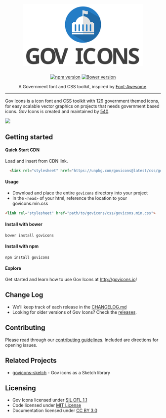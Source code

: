 <h1 align="center">
  <img src=".assets/govicons-logo.svg" alt="Gov Icons Logo" height="200"/>
</h1>

<p align="center">
<a href="https://badge.fury.io/js/govicons"><img src="https://badge.fury.io/js/govicons.svg" alt="npm version" height="18"></a> <a href="https://badge.fury.io/bo/govicons"><img src="https://badge.fury.io/bo/govicons.svg" alt="Bower version" height="18"></a>
</p>

<p align="center">A Government font and CSS toolkit, inspired by <a href="http://fontawesome.io">Font-Awesome</a>.</p>

---

Gov Icons is a icon font and CSS toolkit with 129 government themed icons, for easy scalable vector graphics on projects that needs government based icons. Gov Icons is created and maintained by [540](http://540.co).

![](https://media1.giphy.com/media/5ME9j9hbSJYrK/200.gif)

## Getting started

#### Quick Start CDN

Load and insert from CDN link.

```html
  <link rel="stylesheet" href="https://unpkg.com/govicons@latest/css/govicons.min.css">
```

#### Usage

- Download and place the entire `govicons` directory into your project
- In the `<head>` of your html, reference the location to your govicons.min.css

```html
<link rel="stylesheet" href="path/to/govicons/css/govicons.min.css">
```

#### Install with bower

```shell
bower install govicons
```

#### Install with npm

```shell
npm install govicons
```

#### Explore

Get started and learn how to use Gov Icons at <http://govicons.io>!

## Change Log

- We'll keep track of each release in the [CHANGELOG.md](./CHANGELOG.md)
- Looking for older versions of Gov Icons? Check the [releases](https://github.com/540co/govicons/releases).

## Contributing

Please read through our [contributing guidelines](./CONTRIBUTING.md). Included are directions for opening issues.

## Related Projects

- [govicons-sketch](https://github.com/540co/govicons-sketch) - Gov icons as a Sketch library

## Licensing

- Gov Icons licensed under [SIL OFL 1.1](http://scripts.sil.org/cms/scripts/page.php?site_id=nrsi&id=OFL)
- Code licensed under [MIT License](http://opensource.org/licenses/mit-license.html)
- Documentation licensed under [CC BY 3.0](http://creativecommons.org/licenses/by/3.0/)
